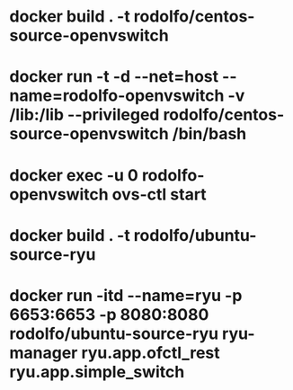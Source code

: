 # docker build . -t rodolfo/centos-source-openvswitch

# docker run -t -d --net=host --name=rodolfo-openvswitch -v /lib:/lib --privileged rodolfo/centos-source-openvswitch /bin/bash

# docker exec -u 0 rodolfo-openvswitch ovs-ctl start

# docker build . -t rodolfo/ubuntu-source-ryu

# docker run -itd --name=ryu -p 6653:6653 -p 8080:8080 rodolfo/ubuntu-source-ryu ryu-manager ryu.app.ofctl_rest ryu.app.simple_switch
